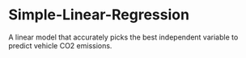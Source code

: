 # Simple-Linear-Regression
A linear model that accurately picks the best independent variable to predict vehicle CO2 emissions.

